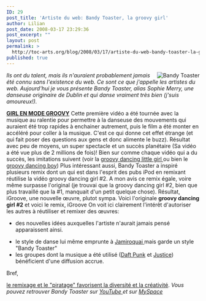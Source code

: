 ```yaml
---
ID: 29
post_title: 'Artiste du web: Bandy Toaster, la groovy girl'
author: Lilian
post_date: 2008-03-17 23:29:36
post_excerpt: ""
layout: post
permalink: >
  http://toc-arts.org/blog/2008/03/17/artiste-du-web-bandy-toaster-la-groovy-girl/
published: true
---
```

[<img src="http://toc-arts.org/blog/wp-content/uploads/2008/03/bandytoaster.jpg" alt="Bandy Toaster" align="right" />][1] *Ils ont du talent, mais ils n'auraient probablement jamais été connu sans l'existence du web. Ce sont ce que j'appelle les artistes du web. Aujourd'hui je vous présente Bandy Toaster, alias Sophie Merry, une danseuse originaire de Dublin et qui danse vraiment très bien (j'suis amoureux!).* <div>
  <strong><a href="http://www.dailymotion.com/swf/x1yahb">GIRL EN MODE GROOVY</a></strong> Cette première vidéo a été tournée avec la musique au ralentie pour permettre à la danseuse des mouvements qui auraient été trop rapides à enchainer autrement, puis le film a été monter en accéléré pour coller à la musique. C'est ce qui donne cet effet étrange (et qui fait poser des questions aux gens et donc alimente le buzz). Résultat avec peu de moyens, un super spectacle et un succès planétaire (Sa vidéo a été vue plus de 2 millions de fois)! Bien sur comme chaque vidéo qui a du succès, les imitations suivent (voir la <a href="http://youtube.com/watch?v=2yIHJqQeqKg">groovy dancing little girl </a>ou bien le <a href="http://youtube.com/watch?v=rsHwrpRuhlc">groovy dancing boy</a>) Plus intéressant aussi, Bandy Toaster a inspiré plusieurs remix dont un qui est dans l'esprit des pubs iPod en remixant réutilise la vidéo groovy dancing girl #2. A mon avis ce remix égale, voire même surpasse l'original (je trouvai que la groovy dancing girl #2, bien que plus travaillé que la #1, manquait d'un petit quelque chose). Résultat, iGroove, une nouvelle œuvre, plutot sympa. Voici l'originale <strong>groovy dancing girl #2</strong> et voici le remix, iGroove On voit ici clairement l'intérêt d'autoriser les autres à réutiliser et remixer des œuvres: <ul>
    <li>
      des nouvelles idées auxquelles l'artiste n'aurait jamais pensé apparaissent ainsi.
    </li>
  </ul>
  
  <ul>
    <li>
      le style de danse lui même emprunte à <a href="http://www.youtube.com/watch?v=gJmX1z1NY2c">Jamiroquai </a>mais garde un style "Bandy Toaster"
    </li>
    <li>
      les groupes dont la musique a été utilisé (<a href="http://www.daftalive.com/">Daft Punk</a> et <a href="http://myspace.com/etjusticepourtous">Justice</a>) bénéficient d'une diffusion accrue.
    </li>
  </ul> Bref, 
  
  <a href="http://toc-arts.org/blog/2008/03/14/droit-dauteur-le-piratage-favorise-la-creativite-culturelle/">le remixage et le "piratage" favorisent la diversité et la créativité</a>. <em>Vous pouvez retrouver Bandy Toaster sur <a href="http://youtube.com/user/BandyToaster">YouTube </a>et sur <a href="http://www.myspace.com/BandyToaster">MySpace </a></em>
</div>

 [1]: http://toc-arts.org/blog/wp-content/uploads/2008/03/bandytoaster.jpg "Bandy Toaster"